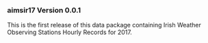 ### aimsir17 Version 0.0.1
This is the first release of this data package containing Irish Weather Observing Stations Hourly Records for 2017.
